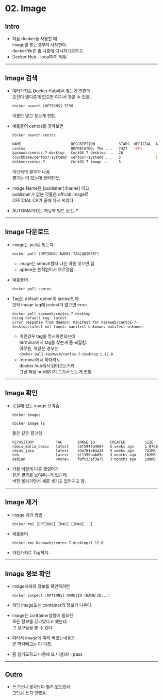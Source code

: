 # 02. Image

## Intro

* 처음 docker을 사용할 때\
  image를 받는것부터 시작한다.\
  dockerfile은 좀 나중에 다시하기로하고.
* Docker Hub - local까지 범위

***

## Image 검색

*   여러가지로 Docker Hub에서 찾는게 편한데\
    조건이 별다른게 없으면 여기서 찾을 수 있음.

    ```docker
    docker search [OPTIONS] TERM
    ```

    이름만 넣고 찾는게 편함.
*   예를들어 centos를 찾아보면

    ```bash
    docker search centos
    ```

    ```bash
    NAME                       DESCRIPTION           STARS  OFFICIAL  AUTOMATED
    centos                     DEPRECATED; The ...   7427   [OK]      
    kasmweb/centos-7-desktop   CentOS 7 desktop ...  26               
    couchbase/centos7-systemd  centos7-systemd ...   6                [OK]
    dokken/centos-7            CentOS 7 image ...    5                
    ```

    이런식의 결과가 나옴.\
    결과는 더 있는데 생락한것.
* Image Name은 \[publisher]/\[name] 이고\
  publisher가 없는 것들은 official image로\
  OFFICIAL OK가 끝에 다시 써있다.
* AUTOMATED는 자동화 빌드 된것..?

***

## Image 다운로드

*   image는 pull로 받는다.

    ```
    docker pull [OPTIONS] NAME[:TAG|@DIGEST]
    ```

    * image는 search할때 나온 이름 넣으면 됨.
    * option은 쓴적없어서 모르겠음.
*   예를들어

    ```docker
    docker pull centos
    ```
*   Tag는 default option이 lastest인데\
    만약 image tag에 lastest가 없으면 error.

    ```docker
    docker pull kasmweb/centos-7-desktop 
    Using default tag: latest
    Error response from daemon: manifest for kasmweb/centos-7-desktop:latest not found: manifest unknown: manifest unknown
    ```

    * 이런경우 tag를 명시하면되는데\
      terminal에서 tag를 찾는게 좀 복잡함.\
      아무튼, 위같은 경우는\
      `docker pull kasmweb/centos-7-desktop:1.12.0`
    * terminal에서 하더라도\
      docker hub에서 읽어오는거라\
      그냥 해당 hub페이지 드가서 보는게 편함

***

## Image 확인

*   로컬에 있는 image 보여줌.

    ```
    docker images

    docker image ls
    ```

    둘은 같은 결과임

    ```
    REPOSITORY          TAG       IMAGE ID       CREATED         SIZE
    nbmis_maria_basic   latest    cbf594fa4667   5 weeks ago     1.07GB
    nbims_java          latest    34e761e64a32   5 weeks ago     721MB
    deb                 latest    b11359bab05c   3 months ago    102MB
    debian              <none>    f8fc33af3a75   3 months ago    100MB
    ```
* 가끔 이렇게 다른 명령어가\
  같은 결과를 보여주는게 있는데\
  버전 올라가면서 새로 생기고 없어지고 함.

***

## Image 제거

*   image 제거 방법

    ```
    docker rmi [OPTIONS] IMAGE [IMAGE...]
    ```
*   예를들어

    ```docker
    docker rmi kasmweb/centos-7-desktop:1.12.0
    ```
* 마찬가지로 Tag까지.

***

## Image 정보 확인

*   Image자체의 정보를 확인하려면

    ```
    docker inspect [OPTIONS] NAME|ID [NAME|ID...]
    ```
* 해당 image또는 container의 정보가 나온다.
* image는 container실행에 필요한\
  모든 정보를 갖고있다고 했는데\
  그 정보들을 볼 수 있다.
* 따라서 image에 따라 써있는내용은\
  큰 맥락빼고는 다 다름.
* 좀 길기도하고 나중에 또 나올테니 pass

***

## Outro

* 쓰고보니 생각보다 별거 없긴한데\
  그만큼 쓰기 편했음.
